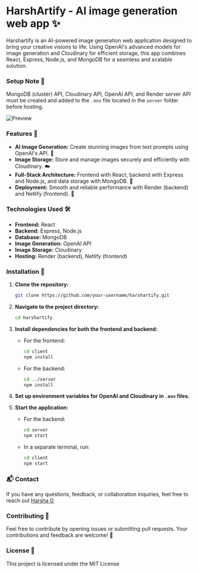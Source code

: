 # HarshArtify - AI image generation web app ✨
Harshartify is an AI-powered image generation web application designed to bring your creative visions to life. Using OpenAI's advanced models for image generation and Cloudinary for efficient storage, this app combines React, Express, Node.js, and MongoDB for a seamless and scalable solution.

### Setup Note 📌

MongoDB (cluster) API, Cloudinary API, OpenAI API, and Render server API must be created and added to the `.env` file located in the `server` folder before hosting.

![Preview](https://harshag.vercel.app/_next/image?url=%2F_next%2Fstatic%2Fmedia%2Fharshartify.eecdadaa.png&w=1080&q=75)

### Features 🌟

- **AI Image Generation:** Create stunning images from text prompts using OpenAI's API. 🎨
- **Image Storage:** Store and manage images securely and efficiently with Cloudinary. ☁️
- **Full-Stack Architecture:** Frontend with React, backend with Express and Node.js, and data storage with MongoDB. 🔄
- **Deployment:** Smooth and reliable performance with Render (backend) and Netlify (frontend). 🚀

### Technologies Used 🛠️

- **Frontend:** React
- **Backend:** Express, Node.js
- **Database:** MongoDB
- **Image Generation:** OpenAI API
- **Image Storage:** Cloudinary
- **Hosting:** Render (backend), Netlify (frontend)

### Installation 🔧

1. **Clone the repository:**

    ```bash
    git clone https://github.com/your-username/harshartify.git
    ```

2. **Navigate to the project directory:**

    ```bash
    cd harshartify
    ```

3. **Install dependencies for both the frontend and backend:**

    - For the frontend:

      ```bash
      cd client
      npm install
      ```

    - For the backend:

      ```bash
      cd ../server
      npm install
      ```

4. **Set up environment variables for OpenAI and Cloudinary in `.env` files.**

5. **Start the application:**

    - For the backend:

      ```bash
      cd server
      npm start
      ```

    - In a separate terminal, run:

      ```bash
      cd client
      npm start
      ```

### 📬 Contact

If you have any questions, feedback, or collaboration inquiries, feel free to reach out [Harsha G](mailto:harshag3103@gmail.com)

### Contributing 🤝
Feel free to contribute by opening issues or submitting pull requests. Your contributions and feedback are welcome! 📝

### License 📜
This project is licensed under the MIT License
